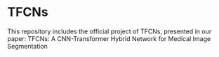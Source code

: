 # TFCNs
This repository includes the official project of TFCNs, presented in our paper:  TFCNs: A CNN-Transformer Hybrid Network for Medical Image Segmentation
